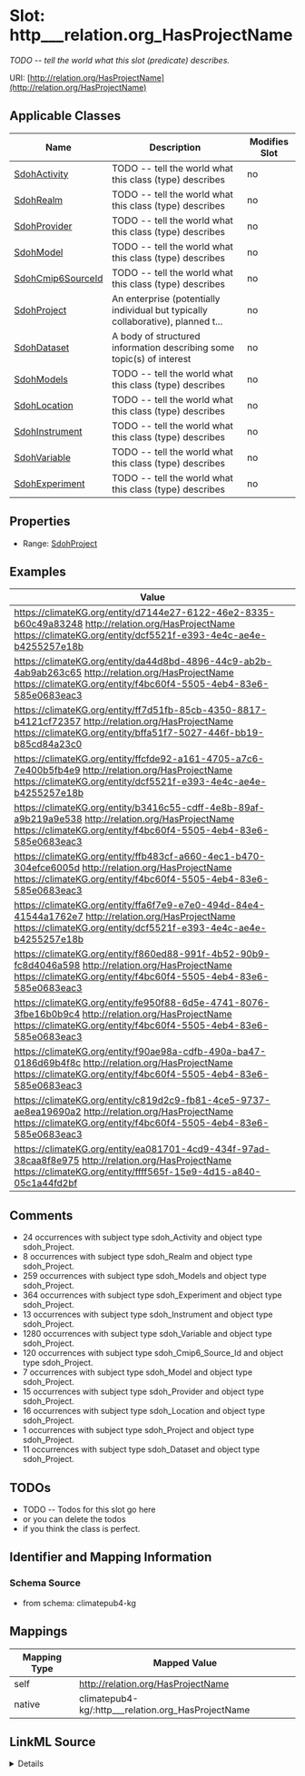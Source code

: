 

# Slot: http___relation.org_HasProjectName


_TODO -- tell the world what this slot (predicate) describes._





URI: [http://relation.org/HasProjectName](http://relation.org/HasProjectName)



<!-- no inheritance hierarchy -->





## Applicable Classes

| Name | Description | Modifies Slot |
| --- | --- | --- |
| [SdohActivity](../classes/SdohActivity.md) | TODO -- tell the world what this class (type) describes |  no  |
| [SdohRealm](../classes/SdohRealm.md) | TODO -- tell the world what this class (type) describes |  no  |
| [SdohProvider](../classes/SdohProvider.md) | TODO -- tell the world what this class (type) describes |  no  |
| [SdohModel](../classes/SdohModel.md) | TODO -- tell the world what this class (type) describes |  no  |
| [SdohCmip6SourceId](../classes/SdohCmip6SourceId.md) | TODO -- tell the world what this class (type) describes |  no  |
| [SdohProject](../classes/SdohProject.md) | An enterprise (potentially individual but typically collaborative), planned t... |  no  |
| [SdohDataset](../classes/SdohDataset.md) | A body of structured information describing some topic(s) of interest |  no  |
| [SdohModels](../classes/SdohModels.md) | TODO -- tell the world what this class (type) describes |  no  |
| [SdohLocation](../classes/SdohLocation.md) | TODO -- tell the world what this class (type) describes |  no  |
| [SdohInstrument](../classes/SdohInstrument.md) | TODO -- tell the world what this class (type) describes |  no  |
| [SdohVariable](../classes/SdohVariable.md) | TODO -- tell the world what this class (type) describes |  no  |
| [SdohExperiment](../classes/SdohExperiment.md) | TODO -- tell the world what this class (type) describes |  no  |







## Properties

* Range: [SdohProject](../classes/SdohProject.md)






## Examples

| Value |
| --- |
| https://climateKG.org/entity/d7144e27-6122-46e2-8335-b60c49a83248 http://relation.org/HasProjectName https://climateKG.org/entity/dcf5521f-e393-4e4c-ae4e-b4255257e18b |
| https://climateKG.org/entity/da44d8bd-4896-44c9-ab2b-4ab9ab263c65 http://relation.org/HasProjectName https://climateKG.org/entity/f4bc60f4-5505-4eb4-83e6-585e0683eac3 |
| https://climateKG.org/entity/ff7d51fb-85cb-4350-8817-b4121cf72357 http://relation.org/HasProjectName https://climateKG.org/entity/bffa51f7-5027-446f-bb19-b85cd84a23c0 |
| https://climateKG.org/entity/ffcfde92-a161-4705-a7c6-7e400b5fb4e9 http://relation.org/HasProjectName https://climateKG.org/entity/dcf5521f-e393-4e4c-ae4e-b4255257e18b |
| https://climateKG.org/entity/b3416c55-cdff-4e8b-89af-a9b219a9e538 http://relation.org/HasProjectName https://climateKG.org/entity/f4bc60f4-5505-4eb4-83e6-585e0683eac3 |
| https://climateKG.org/entity/ffb483cf-a660-4ec1-b470-304efce6005d http://relation.org/HasProjectName https://climateKG.org/entity/f4bc60f4-5505-4eb4-83e6-585e0683eac3 |
| https://climateKG.org/entity/ffa6f7e9-e7e0-494d-84e4-41544a1762e7 http://relation.org/HasProjectName https://climateKG.org/entity/dcf5521f-e393-4e4c-ae4e-b4255257e18b |
| https://climateKG.org/entity/f860ed88-991f-4b52-90b9-fc8d4046a598 http://relation.org/HasProjectName https://climateKG.org/entity/f4bc60f4-5505-4eb4-83e6-585e0683eac3 |
| https://climateKG.org/entity/fe950f88-6d5e-4741-8076-3fbe16b0b9c4 http://relation.org/HasProjectName https://climateKG.org/entity/f4bc60f4-5505-4eb4-83e6-585e0683eac3 |
| https://climateKG.org/entity/f90ae98a-cdfb-490a-ba47-0186d69b4f8c http://relation.org/HasProjectName https://climateKG.org/entity/f4bc60f4-5505-4eb4-83e6-585e0683eac3 |
| https://climateKG.org/entity/c819d2c9-fb81-4ce5-9737-ae8ea19690a2 http://relation.org/HasProjectName https://climateKG.org/entity/f4bc60f4-5505-4eb4-83e6-585e0683eac3 |
| https://climateKG.org/entity/ea081701-4cd9-434f-97ad-38caa8f8e975 http://relation.org/HasProjectName https://climateKG.org/entity/ffff565f-15e9-4d15-a840-05c1a44fd2bf |

## Comments

* 24 occurrences with subject type sdoh_Activity and object type sdoh_Project.
* 8 occurrences with subject type sdoh_Realm and object type sdoh_Project.
* 259 occurrences with subject type sdoh_Models and object type sdoh_Project.
* 364 occurrences with subject type sdoh_Experiment and object type sdoh_Project.
* 13 occurrences with subject type sdoh_Instrument and object type sdoh_Project.
* 1280 occurrences with subject type sdoh_Variable and object type sdoh_Project.
* 120 occurrences with subject type sdoh_Cmip6_Source_Id and object type sdoh_Project.
* 7 occurrences with subject type sdoh_Model and object type sdoh_Project.
* 15 occurrences with subject type sdoh_Provider and object type sdoh_Project.
* 16 occurrences with subject type sdoh_Location and object type sdoh_Project.
* 1 occurrences with subject type sdoh_Project and object type sdoh_Project.
* 11 occurrences with subject type sdoh_Dataset and object type sdoh_Project.

## TODOs

* TODO -- Todos for this slot go here
* or you can delete the todos
* if you think the class is perfect.

## Identifier and Mapping Information







### Schema Source


* from schema: climatepub4-kg




## Mappings

| Mapping Type | Mapped Value |
| ---  | ---  |
| self | http://relation.org/HasProjectName |
| native | climatepub4-kg/:http___relation.org_HasProjectName |




## LinkML Source

<details>
```yaml
name: http___relation.org_HasProjectName
description: TODO -- tell the world what this slot (predicate) describes.
todos:
- TODO -- Todos for this slot go here
- or you can delete the todos
- if you think the class is perfect.
comments:
- 24 occurrences with subject type sdoh_Activity and object type sdoh_Project.
- 8 occurrences with subject type sdoh_Realm and object type sdoh_Project.
- 259 occurrences with subject type sdoh_Models and object type sdoh_Project.
- 364 occurrences with subject type sdoh_Experiment and object type sdoh_Project.
- 13 occurrences with subject type sdoh_Instrument and object type sdoh_Project.
- 1280 occurrences with subject type sdoh_Variable and object type sdoh_Project.
- 120 occurrences with subject type sdoh_Cmip6_Source_Id and object type sdoh_Project.
- 7 occurrences with subject type sdoh_Model and object type sdoh_Project.
- 15 occurrences with subject type sdoh_Provider and object type sdoh_Project.
- 16 occurrences with subject type sdoh_Location and object type sdoh_Project.
- 1 occurrences with subject type sdoh_Project and object type sdoh_Project.
- 11 occurrences with subject type sdoh_Dataset and object type sdoh_Project.
examples:
- value: https://climateKG.org/entity/d7144e27-6122-46e2-8335-b60c49a83248 http://relation.org/HasProjectName
    https://climateKG.org/entity/dcf5521f-e393-4e4c-ae4e-b4255257e18b
- value: https://climateKG.org/entity/da44d8bd-4896-44c9-ab2b-4ab9ab263c65 http://relation.org/HasProjectName
    https://climateKG.org/entity/f4bc60f4-5505-4eb4-83e6-585e0683eac3
- value: https://climateKG.org/entity/ff7d51fb-85cb-4350-8817-b4121cf72357 http://relation.org/HasProjectName
    https://climateKG.org/entity/bffa51f7-5027-446f-bb19-b85cd84a23c0
- value: https://climateKG.org/entity/ffcfde92-a161-4705-a7c6-7e400b5fb4e9 http://relation.org/HasProjectName
    https://climateKG.org/entity/dcf5521f-e393-4e4c-ae4e-b4255257e18b
- value: https://climateKG.org/entity/b3416c55-cdff-4e8b-89af-a9b219a9e538 http://relation.org/HasProjectName
    https://climateKG.org/entity/f4bc60f4-5505-4eb4-83e6-585e0683eac3
- value: https://climateKG.org/entity/ffb483cf-a660-4ec1-b470-304efce6005d http://relation.org/HasProjectName
    https://climateKG.org/entity/f4bc60f4-5505-4eb4-83e6-585e0683eac3
- value: https://climateKG.org/entity/ffa6f7e9-e7e0-494d-84e4-41544a1762e7 http://relation.org/HasProjectName
    https://climateKG.org/entity/dcf5521f-e393-4e4c-ae4e-b4255257e18b
- value: https://climateKG.org/entity/f860ed88-991f-4b52-90b9-fc8d4046a598 http://relation.org/HasProjectName
    https://climateKG.org/entity/f4bc60f4-5505-4eb4-83e6-585e0683eac3
- value: https://climateKG.org/entity/fe950f88-6d5e-4741-8076-3fbe16b0b9c4 http://relation.org/HasProjectName
    https://climateKG.org/entity/f4bc60f4-5505-4eb4-83e6-585e0683eac3
- value: https://climateKG.org/entity/f90ae98a-cdfb-490a-ba47-0186d69b4f8c http://relation.org/HasProjectName
    https://climateKG.org/entity/f4bc60f4-5505-4eb4-83e6-585e0683eac3
- value: https://climateKG.org/entity/c819d2c9-fb81-4ce5-9737-ae8ea19690a2 http://relation.org/HasProjectName
    https://climateKG.org/entity/f4bc60f4-5505-4eb4-83e6-585e0683eac3
- value: https://climateKG.org/entity/ea081701-4cd9-434f-97ad-38caa8f8e975 http://relation.org/HasProjectName
    https://climateKG.org/entity/ffff565f-15e9-4d15-a840-05c1a44fd2bf
from_schema: climatepub4-kg
rank: 1000
slot_uri: http://relation.org/HasProjectName
alias: http___relation.org_HasProjectName
domain_of:
- sdoh_Activity
- sdoh_Cmip6_Source_Id
- sdoh_Dataset
- sdoh_Experiment
- sdoh_Instrument
- sdoh_Location
- sdoh_Model
- sdoh_Models
- sdoh_Project
- sdoh_Provider
- sdoh_Realm
- sdoh_Variable
range: sdoh_Project

```
</details>